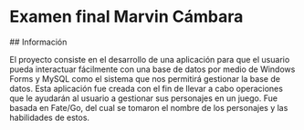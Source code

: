 # Examen final Marvin Cámbara
</p>
<pag>
## Información
</p>
El proyecto consiste en el desarrollo de una aplicación para que el usuario pueda interactuar fácilmente con una base de datos por medio de Windows Forms y MySQL como el sistema que nos permitirá gestionar la base de datos. Esta aplicación fue creada con el fin de llevar a cabo operaciones que le ayudarán al usuario a gestionar sus personajes en un juego. Fue basada en Fate/Go, del cual se tomaron el nombre de los personajes y las habilidades de estos.
